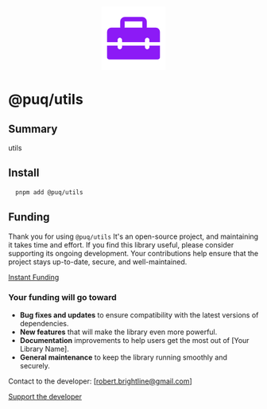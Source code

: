 <p align="center">
  <img src="https://raw.githubusercontent.com/rbrightline/puq/refs/heads/main/libs/utils/favicon.png" alt="Logo" />
</p>

# @puq/utils

## Summary

utils

## Install

```bash
  pnpm add @puq/utils
```

## Funding

Thank you for using `@puq/utils` It's an open-source project, and maintaining it takes time and effort. If you find this library useful, please consider supporting its ongoing development. Your contributions help ensure that the project stays up-to-date, secure, and well-maintained.

[Instant Funding](https://cash.app/$puqlib)

### Your funding will go toward

- **Bug fixes and updates** to ensure compatibility with the latest versions of dependencies.
- **New features** that will make the library even more powerful.
- **Documentation** improvements to help users get the most out of [Your Library Name].
- **General maintenance** to keep the library running smoothly and securely.

Contact to the developer: [robert.brightline@gmail.com]

[Support the developer](https://cash.app/$puqlib)
